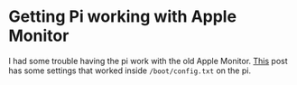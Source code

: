# Getting Pi working with Apple Monitor

I had some trouble having the pi work with the old Apple Monitor. [This](https://www.raspberrypi.org/forums/viewtopic.php?p=1871905#p1871905) post has some settings that worked inside `/boot/config.txt` on the pi.